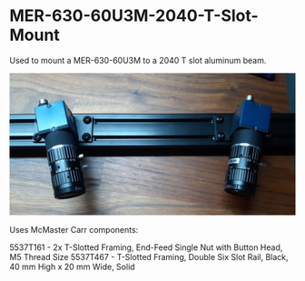 # MER-630-60U3M-2040-T-Slot-Mount
Used to mount a MER-630-60U3M to a 2040 T slot aluminum beam.

![Alt text](example.png?raw=true)

Uses McMaster Carr components:

5537T161 - 2x T-Slotted Framing, End-Feed Single Nut with Button Head, M5 Thread Size
5537T467 - T-Slotted Framing, Double Six Slot Rail, Black, 40 mm High x 20 mm Wide, Solid